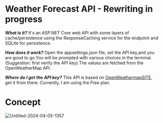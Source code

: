 # Weather Forecast API - Rewriting in progress
***What is it?*** It's an ASP.NET Core web API with some layers of cache/persistence using the ResponseCaching service for the endpoint and SQLite for persistence.  

***How does it work?*** Open the appsettings.json file, set the API key,and you are good to go.You will be prompted with various choices in the terminal. (Suggestion: first verify the API key).The values are fetched from the OpenWeatherMap API. 

***Where do I get the API key?*** This API is based on [OpenWeathermapSITE](https://home.openweathermap.org/api_keys), get it from there. Currently, I am using the Free plan.

# Concept

![Untitled-2024-04-05-1357](https://github.com/SognoLucido/Weather-ForecastAPI_200/assets/123832236/2a44acd2-38a9-4dfe-b5c6-a462bcda1d64)


